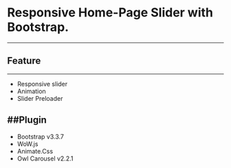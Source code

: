 # Responsive Home-Page Slider with Bootstrap.
---


## Feature
------
* Responsive slider
* Animation
* Slider Preloader

##Plugin
-------
* Bootstrap v3.3.7 
* WoW.js
* Animate.Css
* Owl Carousel v2.2.1

